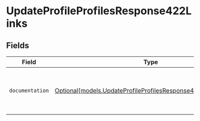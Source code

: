 # UpdateProfileProfilesResponse422Links


## Fields

| Field                                                                                                                        | Type                                                                                                                         | Required                                                                                                                     | Description                                                                                                                  |
| ---------------------------------------------------------------------------------------------------------------------------- | ---------------------------------------------------------------------------------------------------------------------------- | ---------------------------------------------------------------------------------------------------------------------------- | ---------------------------------------------------------------------------------------------------------------------------- |
| `documentation`                                                                                                              | [Optional[models.UpdateProfileProfilesResponse422Documentation]](../models/updateprofileprofilesresponse422documentation.md) | :heavy_minus_sign:                                                                                                           | The URL to the generic Mollie API error handling guide.                                                                      |